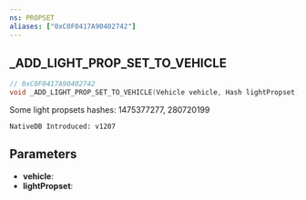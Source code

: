 ```yaml
---
ns: PROPSET
aliases: ["0xC0F0417A90402742"]
---
```

## _ADD_LIGHT_PROP_SET_TO_VEHICLE

```c
// 0xC0F0417A90402742
void _ADD_LIGHT_PROP_SET_TO_VEHICLE(Vehicle vehicle, Hash lightPropset);
```

Some light propsets hashes: 1475377277, 280720199

```
NativeDB Introduced: v1207
```

## Parameters
* **vehicle**:
* **lightPropset**:
